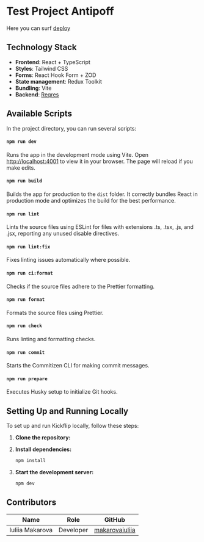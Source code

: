 # Test Project Antipoff

Here you can surf [deploy](https://test-antipoff.netlify.app/)

## Technology Stack

- **Frontend**: React + TypeScript
- **Styles**: Tailwind CSS
- **Forms**: React Hook Form + ZOD
- **State management**: Redux Toolkit
- **Bundling**: Vite
- **Backend**: [Reqres](https://reqres.in/)

## Available Scripts

In the project directory, you can run several scripts:

#### `npm run dev`

Runs the app in the development mode using Vite. Open [http://localhost:4001](http://localhost:4001) to view it in your browser. The page will reload if you make edits.

#### `npm run build`

Builds the app for production to the `dist` folder. It correctly bundles React in production mode and optimizes the build for the best performance.

#### `npm run lint`

Lints the source files using ESLint for files with extensions .ts, .tsx, .js, and .jsx, reporting any unused disable directives.

#### `npm run lint:fix`

Fixes linting issues automatically where possible.

#### `npm run ci:format`

Checks if the source files adhere to the Prettier formatting.

#### `npm run format`

Formats the source files using Prettier.

#### `npm run check`

Runs linting and formatting checks.

#### `npm run commit`

Starts the Commitizen CLI for making commit messages.

#### `npm run prepare`

Executes Husky setup to initialize Git hooks.

## Setting Up and Running Locally

To set up and run Kickflip locally, follow these steps:

1. **Clone the repository:**

2. **Install dependencies:**
   ```bash
   npm install
   ```
3. **Start the development server:**
   ```bash
   npm dev
   ```

## Contributors

| Name            | Role      | GitHub                                                |
| --------------- | --------- | ----------------------------------------------------- |
| Iuliia Makarova | Developer | [makarovaiuliia](https://github.com/makarovaiuliia)   |
